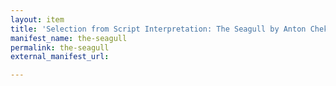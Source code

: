 ```yaml
---
layout: item
title: 'Selection from Script Interpretation: The Seagull by Anton Chekhov (ADS0565)'
manifest_name: the-seagull
permalink: the-seagull
external_manifest_url: 

---
```

<!-- Add an essay or interpretive material below this line,
using HTML or markdown.  Do not modify this file above this line -->
